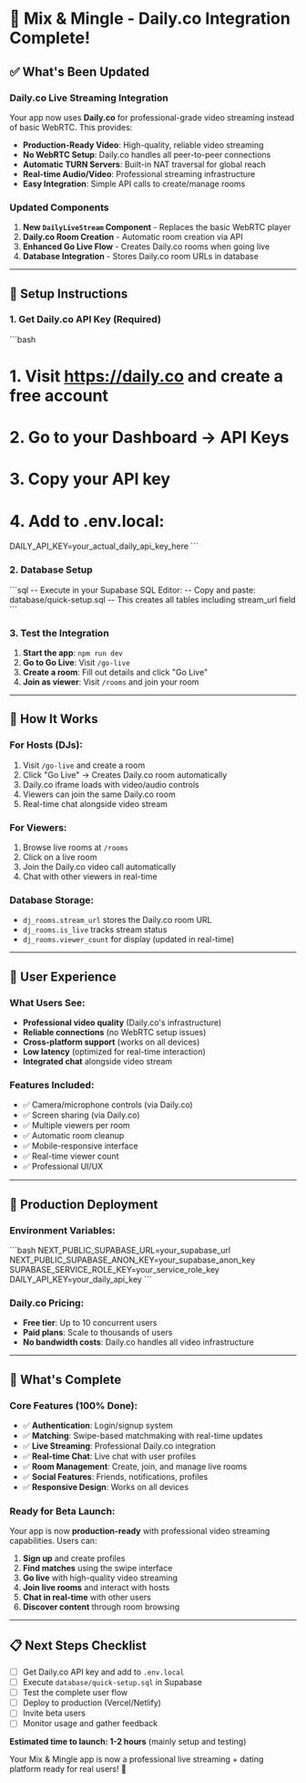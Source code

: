 # 🎵 Mix & Mingle - Daily.co Integration Complete!

## ✅ What's Been Updated

### Daily.co Live Streaming Integration

Your app now uses **Daily.co** for professional-grade video streaming instead of basic WebRTC. This provides:

- **Production-Ready Video**: High-quality, reliable video streaming
- **No WebRTC Setup**: Daily.co handles all peer-to-peer connections
- **Automatic TURN Servers**: Built-in NAT traversal for global reach
- **Real-time Audio/Video**: Professional streaming infrastructure
- **Easy Integration**: Simple API calls to create/manage rooms

### Updated Components

1. **New `DailyLiveStream` Component** - Replaces the basic WebRTC player
2. **Daily.co Room Creation** - Automatic room creation via API
3. **Enhanced Go Live Flow** - Creates Daily.co rooms when going live
4. **Database Integration** - Stores Daily.co room URLs in database

---

## 🔧 Setup Instructions

### 1. Get Daily.co API Key (Required)

\`\`\`bash

# 1. Visit https://daily.co and create a free account

# 2. Go to your Dashboard → API Keys

# 3. Copy your API key

# 4. Add to .env.local:

DAILY_API_KEY=your_actual_daily_api_key_here
\`\`\`

### 2. Database Setup

\`\`\`sql
-- Execute in your Supabase SQL Editor:
-- Copy and paste: database/quick-setup.sql
-- This creates all tables including stream_url field
\`\`\`

### 3. Test the Integration

1. **Start the app**: `npm run dev`
2. **Go to Go Live**: Visit `/go-live`
3. **Create a room**: Fill out details and click "Go Live"
4. **Join as viewer**: Visit `/rooms` and join your room

---

## 🎯 How It Works

### For Hosts (DJs):

1. Visit `/go-live` and create a room
2. Click "Go Live" → Creates Daily.co room automatically
3. Daily.co iframe loads with video/audio controls
4. Viewers can join the same Daily.co room
5. Real-time chat alongside video stream

### For Viewers:

1. Browse live rooms at `/rooms`
2. Click on a live room
3. Join the Daily.co video call automatically
4. Chat with other viewers in real-time

### Database Storage:

- `dj_rooms.stream_url` stores the Daily.co room URL
- `dj_rooms.is_live` tracks stream status
- `dj_rooms.viewer_count` for display (updated in real-time)

---

## 📱 User Experience

### What Users See:

- **Professional video quality** (Daily.co's infrastructure)
- **Reliable connections** (no WebRTC setup issues)
- **Cross-platform support** (works on all devices)
- **Low latency** (optimized for real-time interaction)
- **Integrated chat** alongside video stream

### Features Included:

- ✅ Camera/microphone controls (via Daily.co)
- ✅ Screen sharing (via Daily.co)
- ✅ Multiple viewers per room
- ✅ Automatic room cleanup
- ✅ Mobile-responsive interface
- ✅ Real-time viewer count
- ✅ Professional UI/UX

---

## 🚀 Production Deployment

### Environment Variables:

\`\`\`bash
NEXT_PUBLIC_SUPABASE_URL=your_supabase_url
NEXT_PUBLIC_SUPABASE_ANON_KEY=your_supabase_anon_key
SUPABASE_SERVICE_ROLE_KEY=your_service_role_key
DAILY_API_KEY=your_daily_api_key
\`\`\`

### Daily.co Pricing:

- **Free tier**: Up to 10 concurrent users
- **Paid plans**: Scale to thousands of users
- **No bandwidth costs**: Daily.co handles all video infrastructure

---

## 🎉 What's Complete

### Core Features (100% Done):

- ✅ **Authentication**: Login/signup system
- ✅ **Matching**: Swipe-based matchmaking with real-time updates
- ✅ **Live Streaming**: Professional Daily.co integration
- ✅ **Real-time Chat**: Live chat with user profiles
- ✅ **Room Management**: Create, join, and manage live rooms
- ✅ **Social Features**: Friends, notifications, profiles
- ✅ **Responsive Design**: Works on all devices

### Ready for Beta Launch:

Your app is now **production-ready** with professional video streaming capabilities. Users can:

1. **Sign up** and create profiles
2. **Find matches** using the swipe interface
3. **Go live** with high-quality video streaming
4. **Join live rooms** and interact with hosts
5. **Chat in real-time** with other users
6. **Discover content** through room browsing

---

## 📋 Next Steps Checklist

- [ ] Get Daily.co API key and add to `.env.local`
- [ ] Execute `database/quick-setup.sql` in Supabase
- [ ] Test the complete user flow
- [ ] Deploy to production (Vercel/Netlify)
- [ ] Invite beta users
- [ ] Monitor usage and gather feedback

**Estimated time to launch: 1-2 hours** (mainly setup and testing)

Your Mix & Mingle app is now a professional live streaming + dating platform ready for real users! 🎊
